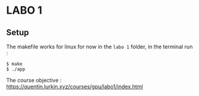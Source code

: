 # LABO 1

## Setup

The makefile works for linux for now
in the `labo 1` folder, in the terminal run :
```
$ make
$ ./app
```

The course objective : https://quentin.lurkin.xyz/courses/gpu/labo1/index.html
